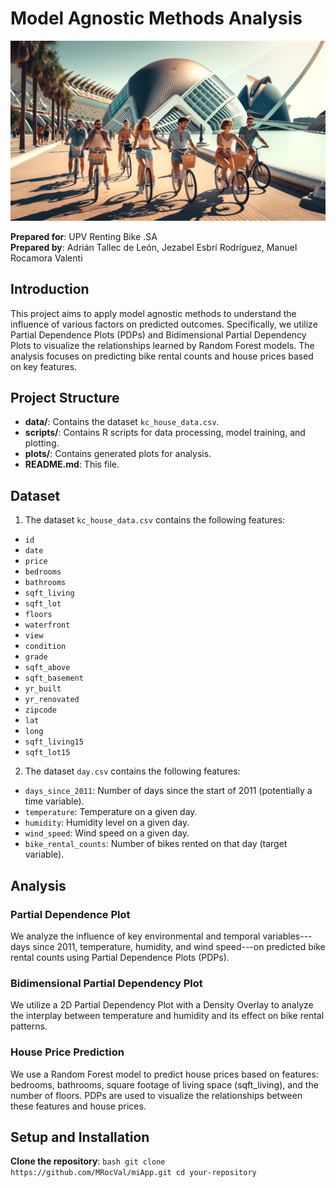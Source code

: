 # Model Agnostic Methods Analysis

![](images/12.jpg)

**Prepared for**: UPV Renting Bike .SA\
**Prepared by**: Adrián Tallec de León, Jezabel Esbrí Rodríguez, Manuel Rocamora Valenti

## Introduction

This project aims to apply model agnostic methods to understand the influence of various factors on predicted outcomes. Specifically, we utilize Partial Dependence Plots (PDPs) and Bidimensional Partial Dependency Plots to visualize the relationships learned by Random Forest models. The analysis focuses on predicting bike rental counts and house prices based on key features.

## Project Structure

-   **data/**: Contains the dataset `kc_house_data.csv`.
-   **scripts/**: Contains R scripts for data processing, model training, and plotting.
-   **plots/**: Contains generated plots for analysis.
-   **README.md**: This file.

## Dataset

1.  The dataset `kc_house_data.csv` contains the following features:

-   `id`
-   `date`
-   `price`
-   `bedrooms`
-   `bathrooms`
-   `sqft_living`
-   `sqft_lot`
-   `floors`
-   `waterfront`
-   `view`
-   `condition`
-   `grade`
-   `sqft_above`
-   `sqft_basement`
-   `yr_built`
-   `yr_renovated`
-   `zipcode`
-   `lat`
-   `long`
-   `sqft_living15`
-   `sqft_lot15`

2.  The dataset `day.csv` contains the following features:

-   `days_since_2011`: Number of days since the start of 2011 (potentially a time variable).
-   `temperature`: Temperature on a given day.
-   `humidity`: Humidity level on a given day.
-   `wind_speed`: Wind speed on a given day.
-   `bike_rental_counts`: Number of bikes rented on that day (target variable).

## Analysis

### Partial Dependence Plot

We analyze the influence of key environmental and temporal variables---days since 2011, temperature, humidity, and wind speed---on predicted bike rental counts using Partial Dependence Plots (PDPs).

### Bidimensional Partial Dependency Plot

We utilize a 2D Partial Dependency Plot with a Density Overlay to analyze the interplay between temperature and humidity and its effect on bike rental patterns.

### House Price Prediction

We use a Random Forest model to predict house prices based on features: bedrooms, bathrooms, square footage of living space (sqft_living), and the number of floors. PDPs are used to visualize the relationships between these features and house prices.

## Setup and Installation

**Clone the repository**: `bash git clone https://github.com/MRocVal/miApp.git cd your-repository`
